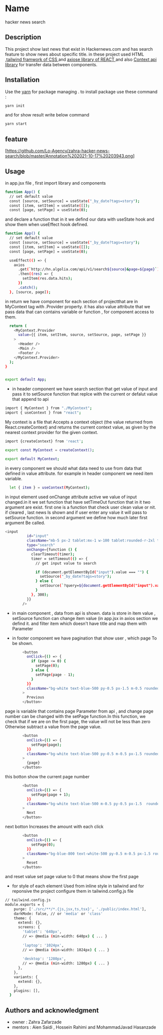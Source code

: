 # Name
hacker news search

## Description
This project show last news that exist in Hackernews.com and has search feature to show news about specific title. 
in these project used HTML ,[tailwind framwork of CSS ](https://github.com/tailwindlabs/tailwindcss) and [axiose library of REACT ](https://github.com/axios/axios#readme) and also [Context api library](https://reactjs.org/docs/hooks-reference.html) for transfer data between components.



## Installation

Use the [yarn](https://classic.yarnpkg.com/lang/en/docs/install/#windows-stable) for package managing . to install package use these command :

```bash
yarn init
```
and for show result write below command
```bash
yarn start
```
## feature
[https://github.com/Lo-Agency/zahra-hacker-news-search/blob/master/Annotation%202021-10-17%20203943.png]


## Usage
in app.jsx file , first import library and components
```bash
function App() {
  // set default value
  const [source, setSource] = useState("_by_date?tags=story");
  const [item, setItem] = useState([]);
  const [page, setPage] = useState(0);
```
and declare a function that in it we defind our data with useState hook and show them when useEffect hook defined.
```bash
function App() {
  // set default value
  const [source, setSource] = useState("_by_date?tags=story");
  const [item, setItem] = useState([]);
  const [page, setPage] = useState(0);

  useEffect(() => {
    axios
      .get(`http://hn.algolia.com/api/v1/search${source}&page=${page}`)
      .then((res) => {
        setItem(res.data.hits);
      })
      .catch();
  }, [source, page]);

```
in return we have component for each section of projectthat are in MyContext tag with .Provider property. it has also value attribute that we pass data that can contains variable or function , for component access to them.
```bash
  return (
    <MyContext.Provider 
      value={{ item, setItem, source, setSource, page, setPage }}
    >
      <Header />
      <Main />
      <Footer />
    </MyContext.Provider>
  );
}


export default App;
```

- in header component we have search section that get value of input and pass it to setSource function that replce with the current or defalut value that append to api

```bash
import { MyContext } from "./MyContext";
import { useContext } from "react";
```
My context is a file that Accepts a context object (the value returned from React.createContext) and returns the current context value, as given by the nearest context provider for the given context.
```bash
import {createContext} from 'react';

export const MyContext = createContext();

export default MyContext;
```
in every component we should what data need to use from data that defined in value attribute.
for example in header component we need item variable.
```bash
  let { item } = useContext(MyContext);
```
in input element used onChange attribute active we value of input changed.in it we set function that have setTimeOut function that in it two argument are exist. first one is a function that check user clean value or nit. if cleared , last news Is shown and if user enter any value it will pass to setSource function. in second argument we define how much later first argument Be called.
```bash
<input
          id="input"
          className="mb-5 px-2 tablet:mx-1 w-100 tablet:rounded-r-2xl text-blue-500 font-bold border-blue-500 outline-none h-12 box-border rounded-br-2xl"
          type="search"
          onChange={function () {
            clearTimeout(timer);
            timer = setTimeout(() => {
              // get input value to search

              if (document.getElementById("input").value === "") {
                setSource("_by_date?tags=story");
              } else {
                setSource(`?query=${document.getElementById("input").value}`);
              }
            }, 300);
          }}
        />
```
- in main component , data from api is shown. data is store in item value , setSource function can change item value (in app.jsx in axios section we defind it. and filter item which doesn't have title and map them with Parameter

- in footer component we have pagination that show user , which page To be shown.
```bash
        <button
          onClick={() => {
            if (page <= 0) {
              setPage(0);
            } else {
              setPage(page - 1);
            }
          }}
          className="bg-white text-blue-500 py-0.5 px-1.5 m-0.5 rounded shadow-2xl"
        >
          Previous
        </button>
```
page is variable that contains page Parameter from  api , and change page number can be changed with the setPage function.In this function, we check that if we are on the first page, the value will not be less than zero Otherwise subtract a value from the page value.
```bash
        <button
          onClick={() => {
            setPage(page);
          }}
          className="bg-white text-blue-500 py-0.5 m-0.5 px-1.5 rounded shadow-2xl"
        >
          {page}
        </button>
```
this botton show the current page number
```bash
        <button
          onClick={() => {
            setPage(page + 1);
          }}
          className="bg-white text-blue-500 m-0.5 py-0.5 px-1.5  rounded shadow-2xl"
        >
          Next
        </button>
```
next botton Increases the amount with each click
```bash
        <button
          onClick={() => {
            setPage(0);
          }}
          className="bg-blue-800 text-white-500 py-0.5 m-0.5 px-1.5 rounded shadow-2xl hover:bg-white hover:text-blue-500"
        >
          Reset
        </button>
```
and reset value set page value to 0 that means show the first page
- for style of each element Used from inline style in tailwind and for reponsive the project configure  them in tailwind.config.js file
```bash
// tailwind.config.js
module.exports = {
    purge: ['./src/**/*.{js,jsx,ts,tsx}', './public/index.html'],
    darkMode: false, // or 'media' or 'class'
    theme: {
      extend: {},
      screens: {
        'tablet': '640px',
        // => @media (min-width: 640px) { ... }
  
        'laptop': '1024px',
        // => @media (min-width: 1024px) { ... }
  
        'desktop': '1280px',
        // => @media (min-width: 1280px) { ... }
      },
    },
    variants: {
      extend: {},
    },
    plugins: [],
  }
```
## Authors and acknowledgment
- owner : Zahra Zafarzade
- mentors : Aien Saidi , Hossein Rahimi and MohammadJavad Hasanzade
